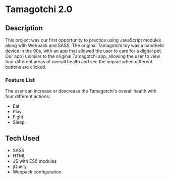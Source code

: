 # Tamagotchi 2.0

## Description
This project was our first opportunity to practice using JavaScript modules along with Webpack and SASS. The original Tamagotchi toy was a handheld device in the 90s, with an app that allowed the user to care for a digital pet. Our app is similar to the original Tamagotchi app, allowing the user to view four different areas of overall health and see the impact when different buttons are clicked.

### Feature List
The user can increase or descrease the Tamagotchi's overall health with four different actions:
- Eat
- Play
- Fight
- Sleep

## Tech Used
* SASS
* HTML
* JS with ES6 modules
* jQuery
* Webpack configuration


